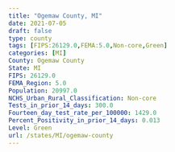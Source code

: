 ```yaml
---
title: "Ogemaw County, MI"
date: 2021-07-05
draft: false
type: county
tags: [FIPS:26129.0,FEMA:5.0,Non-core,Green]
categories: [MI]
County: Ogemaw County
State: MI
FIPS: 26129.0
FEMA_Region: 5.0
Population: 20997.0
NCHS_Urban_Rural_Classification: Non-core
Tests_in_prior_14_days: 300.0
Fourteen_day_test_rate_per_100000: 1429.0
Percent_Positivity_in_prior_14_days: 0.013
Level: Green
url: /states/MI/ogemaw-county
---
```



